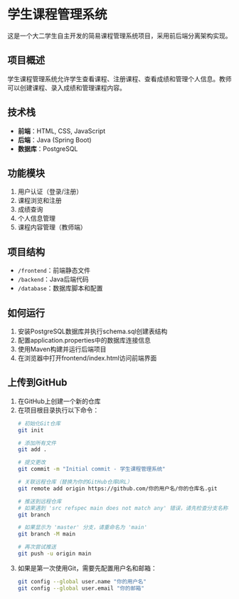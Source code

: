 # 学生课程管理系统

这是一个大二学生自主开发的简易课程管理系统项目，采用前后端分离架构实现。

## 项目概述
学生课程管理系统允许学生查看课程、注册课程、查看成绩和管理个人信息。教师可以创建课程、录入成绩和管理课程内容。

## 技术栈
- **前端**：HTML, CSS, JavaScript
- **后端**：Java (Spring Boot)
- **数据库**：PostgreSQL

## 功能模块
1. 用户认证（登录/注册）
2. 课程浏览和注册
3. 成绩查询
4. 个人信息管理
5. 课程内容管理（教师端）

## 项目结构
- `/frontend`：前端静态文件
- `/backend`：Java后端代码
- `/database`：数据库脚本和配置

## 如何运行
1. 安装PostgreSQL数据库并执行schema.sql创建表结构
2. 配置application.properties中的数据库连接信息
3. 使用Maven构建并运行后端项目
4. 在浏览器中打开frontend/index.html访问前端界面

## 上传到GitHub
1. 在GitHub上创建一个新的仓库
2. 在项目根目录执行以下命令：
   ```bash
   # 初始化Git仓库
   git init
   
   # 添加所有文件
   git add .
   
   # 提交更改
   git commit -m "Initial commit - 学生课程管理系统"
   
   # 关联远程仓库（替换为你的GitHub仓库URL）
   git remote add origin https://github.com/你的用户名/你的仓库名.git
   
   # 推送到远程仓库
   # 如果遇到 'src refspec main does not match any' 错误，请先检查分支名称
   git branch
   
   # 如果显示为 'master' 分支，请重命名为 'main'
   git branch -M main
   
   # 再次尝试推送
   git push -u origin main
   ```
3. 如果是第一次使用Git，需要先配置用户名和邮箱：
   ```bash
   git config --global user.name "你的用户名"
   git config --global user.email "你的邮箱"
   ```
